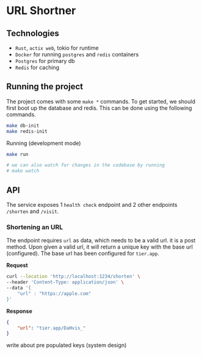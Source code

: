 # URL Shortner

## Technologies

- `Rust`, `actix web`, tokio for runtime
- `Docker` for running `postgres` and `redis` containers
- `Postgres` for primary db
- `Redis` for caching

## Running the project

The project comes with some `make *` commands. To get started, we should first boot up the database and redis. 
This can be done using the following commands.

```bash
make db-init
make redis-init
```

Running (development mode)

```bash
make run

# we can also watch for changes in the codebase by running
# make watch
```

## API

The service exposes 1 `health check` endpoint and 2 other endpoints `/shorten` and `/visit`.  

### Shortening an URL

The endpoint requires `url` as data, which needs to be a valid url. it is a post method. Upon given a valid url, it will return
a unique key with the base url (configured). The base url has been configured for `tier.app`.

**Request** 

```bash
curl --location 'http://localhost:1234/shorten' \
--header 'Content-Type: application/json' \
--data '{
    "url" : "https://apple.com"
}'

```
**Response**

```json
{
    "url": "tier.app/DaHvis_"
}
```




write about pre populated keys (system design)